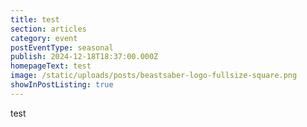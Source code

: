 ```yaml
---
title: test
section: articles
category: event
postEventType: seasonal
publish: 2024-12-18T18:37:00.000Z
homepageText: test
image: /static/uploads/posts/beastsaber-logo-fullsize-square.png
showInPostListing: true
---
```

test
